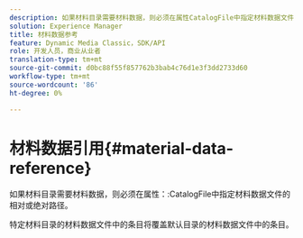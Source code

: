 ```yaml
---
description: 如果材料目录需要材料数据，则必须在属性CatalogFile中指定材料数据文件的相对或绝对路径。
solution: Experience Manager
title: 材料数据参考
feature: Dynamic Media Classic，SDK/API
role: 开发人员，商业从业者
translation-type: tm+mt
source-git-commit: d0bc88f55f857762b3bab4c76d1e3f3dd2733d60
workflow-type: tm+mt
source-wordcount: '86'
ht-degree: 0%

---
```



# 材料数据引用{#material-data-reference}

如果材料目录需要材料数据，则必须在属性：:CatalogFile中指定材料数据文件的相对或绝对路径。

特定材料目录的材料数据文件中的条目将覆盖默认目录的材料数据文件中的条目。
